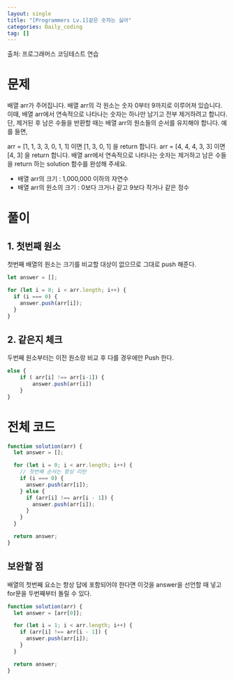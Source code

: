 ```yaml
---
layout: single
title: "[Programmers Lv.1]같은 숫자는 싫어"
categories: Daily_coding
tag: []
---
```


출처: 프로그래머스 코딩테스트 연습

# 문제

배열 arr가 주어집니다. 배열 arr의 각 원소는 숫자 0부터 9까지로 이루어져 있습니다. 이때, 배열 arr에서 연속적으로 나타나는 숫자는 하나만 남기고 전부 제거하려고 합니다. 단, 제거된 후 남은 수들을 반환할 때는 배열 arr의 원소들의 순서를 유지해야 합니다. 예를 들면,

arr = [1, 1, 3, 3, 0, 1, 1] 이면 [1, 3, 0, 1] 을 return 합니다.
arr = [4, 4, 4, 3, 3] 이면 [4, 3] 을 return 합니다.
배열 arr에서 연속적으로 나타나는 숫자는 제거하고 남은 수들을 return 하는 solution 함수를 완성해 주세요.

- 배열 arr의 크기 : 1,000,000 이하의 자연수
- 배열 arr의 원소의 크기 : 0보다 크거나 같고 9보다 작거나 같은 정수

# 풀이

## 1. 첫번째 원소

첫번째 배열의 원소는 크기를 비교할 대상이 없으므로 그대로 push 해준다.

```javascript
let answer = [];

for (let i = 0; i < arr.length; i++) {
  if (i === 0) {
    answer.push(arr[i]);
  }
}
```

## 2. 같은지 체크

두번째 원소부터는 이전 원소랑 비교 후 다를 경우에만 Push 한다.

```javascript
else {
    if ( arr[i] !== arr[i-1]) {
        answer.push(arr[i])
    }
}
```

# 전체 코드

```javascript
function solution(arr) {
  let answer = [];

  for (let i = 0; i < arr.length; i++) {
    // 첫번째 순서는 항상 리턴
    if (i === 0) {
      answer.push(arr[i]);
    } else {
      if (arr[i] !== arr[i - 1]) {
        answer.push(arr[i]);
      }
    }
  }

  return answer;
}
```

## 보완할 점

배열의 첫번째 요소는 항상 답에 포함되어야 한다면
이것을 answer을 선언할 때 넣고 for문을 두번째부터 돌릴 수 있다.

```javascript
function solution(arr) {
  let answer = [arr[0]];

  for (let i = 1; i < arr.length; i++) {
    if (arr[i] !== arr[i - 1]) {
      answer.push(arr[i]);
    }
  }

  return answer;
}
```
